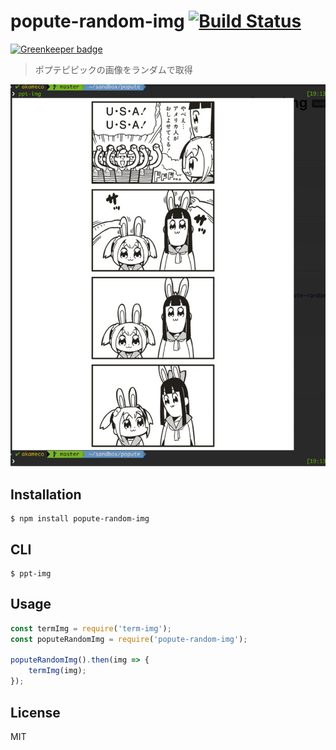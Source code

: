 # popute-random-img [![Build Status](https://travis-ci.org/akameco/popute-random-img.svg?branch=master)](https://travis-ci.org/akameco/popute-random-img)

[![Greenkeeper badge](https://badges.greenkeeper.io/akameco/popute-random-img.svg)](https://greenkeeper.io/)

> ポプテピピックの画像をランダムで取得

![screenshot](media/media.png)

## Installation

```
$ npm install popute-random-img
```

## CLI

```
$ ppt-img
```

## Usage

```js
const termImg = require('term-img');
const poputeRandomImg = require('popute-random-img');

poputeRandomImg().then(img => {
	termImg(img);
});
```

## License

MIT

